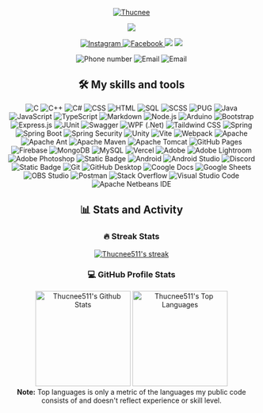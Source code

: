 <p align="center">
  <a href="https://github.com/thucnee511">
    <img src="https://readme-typing-svg.demolab.com?font=Poppins&weight=800&size=30&duration=1&pause=1000&color=D25D9D&center=true&vCenter=true&multiline=true&width=435&lines=|++Thucnee++|" alt="Thucnee"/>
  </a>
</p>
<p align="center">
  <a href="https://github.com/thucnee511">
    <img src="https://readme-typing-svg.demolab.com?font=&weight=800&duration=4000&pause=1000&color=D25D9D&center=true&vCenter=true&width=435&lines=Web+and+application+development+learner;Able to design UI/UX;Always+learn+new+things"/>
  </a>
</p>
<p align="center">
  <p align="center">
    <a href="https://www.instagram.com/thucnee_">
      <img alt="Instagram" src="https://img.shields.io/badge/thucnee__-E4405F?style=for-the-badge&logo=instagram&logoColor=white">
    </a>
    <a href="https://www.facebook.com/thucnee511">
      <img alt="Facebook" src="https://img.shields.io/badge/thucnee511-005FED?style=for-the-badge&logo=facebook&logoColor=white">
    </a>
    <img src="https://custom-icon-badges.demolab.com/github/stars/thucnee511?color=c79600&style=for-the-badge&labelColor=e1ad0e&logo=star"/>
    <img src="https://custom-icon-badges.demolab.com/github/followers/thucnee511?color=236ad3&labelColor=1155ba&style=for-the-badge&logo=person-add&label=Follow&logoColor=white"/>
  </p>
  <p align="center">
    <img src="https://custom-icon-badges.demolab.com/badge/-0966--316--803-orange?style=for-the-badge&logo=phone&logoColor=white" alt="Phone number"/>
    <img src="https://custom-icon-badges.demolab.com/badge/-ngocngocthuc@gmail.com-red?style=for-the-badge&logo=mention&logoColor=white" alt="Email"/>
    <img src="https://custom-icon-badges.demolab.com/badge/Binh%20Duong-Viet%20Nam-purple?style=for-the-badge&logo=location&logoColor=white" alt="Email"/>
  </p>
</p>
<h2 align="center">🛠️ My skills and tools</h2>

<p align="center">
    <img alt="C" src="https://custom-icon-badges.demolab.com/badge/C-03599C.svg?logo=c-in-hexagon&logoColor=white&style=for-the-badge">
    <img alt="C++" src="https://custom-icon-badges.demolab.com/badge/C++-9C033A.svg?logo=cpp2&logoColor=white&style=for-the-badge">
    <img alt="C#" src="https://custom-icon-badges.demolab.com/badge/C%23-68217A.svg?logo=cs2&logoColor=white&style=for-the-badge">
    <img alt="CSS" src="https://img.shields.io/badge/CSS-1572B6.svg?logo=css3&logoColor=white&style=for-the-badge">
    <img alt="HTML" src="https://img.shields.io/badge/HTML-E34F26.svg?logo=html5&logoColor=white&style=for-the-badge">
    <img alt="SQL" src="https://custom-icon-badges.demolab.com/badge/SQL-025E8C.svg?logo=database&logoColor=white&style=for-the-badge">
    <img alt="SCSS" src="https://img.shields.io/badge/sass-cc6699?style=for-the-badge&logo=sass&logoColor=fafafa">
    <img alt="PUG" src="https://img.shields.io/badge/pug-a86454?style=for-the-badge&logo=pug&logoColor=fafafa">
    <img alt="Java" src="https://custom-icon-badges.demolab.com/badge/Java-007396.svg?logo=java&logoColor=white&style=for-the-badge">
    <img alt="JavaScript" src="https://img.shields.io/badge/JavaScript-F7DF1E.svg?logo=javascript&logoColor=black&style=for-the-badge">
    <img alt="TypeScript" src="https://img.shields.io/badge/TypeScript-007ACC.svg?logo=typescript&logoColor=white&style=for-the-badge">
    <img alt="Markdown" src="https://img.shields.io/badge/Markdown-000000.svg?logo=markdown&logoColor=white&style=for-the-badge">
    <img alt="Node.js" src="https://img.shields.io/badge/Node.js-43853D.svg?logo=node.js&logoColor=white&style=for-the-badge">
    <img alt="Arduino" src="https://img.shields.io/badge/-Arduino-00979D?logo=Arduino&logoColor=white&style=for-the-badge">
    <img alt="Bootstrap" src="https://img.shields.io/badge/Bootstrap-7952B3.svg?logo=bootstrap&logoColor=white&style=for-the-badge">
    <img alt="Express.js" src="https://img.shields.io/badge/Express.js-404d59.svg?logo=express&logoColor=white&style=for-the-badge">
    <img alt="JUnit" src="https://custom-icon-badges.demolab.com/badge/JUnit-25A162.svg?logo=check-circle&logoColor=white&style=for-the-badge">
    <img alt="Swagger" src="https://img.shields.io/badge/swagger-85EA2D?style=for-the-badge&logo=swagger&logoColor=black">
    <img alt="WPF (.Net)" src="https://img.shields.io/badge/WPF-5C2D91?logo=.net&logoColor=white&style=for-the-badge">
    <img alt="Taildwind CSS" src="https://img.shields.io/badge/tailwind_css-%2306B6D4?style=for-the-badge&logo=tailwindcss&logoColor=fafafa">
    <img alt="Spring" src="https://img.shields.io/badge/spring-%236DB33F?style=for-the-badge&logo=spring&logoColor=fafafa">
    <img alt="Spring Boot" src="https://img.shields.io/badge/spring_boot-%236DB33F?style=for-the-badge&logo=springboot&logoColor=fafafa">
    <img alt="Spring Security" src="https://img.shields.io/badge/spring_security-%236DB33F?style=for-the-badge&logo=springsecurity&logoColor=fafafa">
    <img alt="Unity" src="https://img.shields.io/badge/unity-000000?style=for-the-badge&logo=unity&logoColor=white">
    <img alt="Vite" src="https://img.shields.io/badge/vite-646CFF?style=for-the-badge&logo=vite&logoColor=white">
    <img alt="Webpack" src="https://img.shields.io/badge/webpack-8dd6f9?style=for-the-badge&logo=webpack&logoColor=white">
    <img alt="Apache" src="https://img.shields.io/badge/apache-d22128?style=for-the-badge&logo=apache&logoColor=white">
    <img alt="Apache Ant" src="https://img.shields.io/badge/apache_ant-A81C7D?style=for-the-badge&logo=apacheant&logoColor=white">
    <img alt="Apache Maven" src="https://img.shields.io/badge/apache_maven-C71A36?style=for-the-badge&logo=apachemaven&logoColor=white">
    <img alt="Apache Tomcat" src="https://img.shields.io/badge/apache_tomcat-F8DC75?style=for-the-badge&logo=apachetomcat&logoColor=black">
    <img alt="GitHub Pages" src="https://img.shields.io/badge/GitHub%20Pages-327FC7.svg?logo=github&logoColor=white&style=for-the-badge">
    <img alt="Firebase" src="https://img.shields.io/badge/firebase-DD2C00?style=for-the-badge&logo=firebase&logoColor=white">
    <img alt="MongoDB" src ="https://img.shields.io/badge/MongoDB-4ea94b.svg?logo=mongodb&logoColor=white&style=for-the-badge">
    <img alt="MySQL" src="https://img.shields.io/badge/MySQL-00f.svg?logo=mysql&logoColor=white&style=for-the-badge">
    <img alt="Vercel" src="https://img.shields.io/badge/Vercel-000000.svg?logo=vercel&logoColor=white&style=for-the-badge">
    <img alt="Adobe" src="https://img.shields.io/badge/Adobe-FF0000.svg?logo=adobe&logoColor=white&style=for-the-badge">
    <img alt="Adobe Lightroom" src="https://img.shields.io/badge/adobe_lightroom-31A8FF?style=for-the-badge&logo=adobelightroom&logoColor=white">
    <img alt="Adobe Photoshop" src="https://img.shields.io/badge/adobe_photoshop-31A8FF?style=for-the-badge&logo=adobephotoshop&logoColor=white">
    <img alt="Static Badge" src="https://img.shields.io/badge/adobe_illustrator-FF9A00?style=for-the-badge&logo=adobeillustrator&logoColor=white">
    <img alt="Android" src="https://img.shields.io/badge/Android-3DDC84?logo=android&logoColor=white&style=for-the-badge">
    <img alt="Android Studio" src="https://img.shields.io/badge/Android%20Studio-008678.svg?logo=android-studio&logoColor=white&style=for-the-badge">
    <img alt="Discord" src="https://img.shields.io/badge/-Discord-5865F2.svg?logo=discord&logoColor=white&style=for-the-badge">
    <img alt="Static Badge" src="https://img.shields.io/badge/github-181717?style=for-the-badge&logo=github&logoColor=white">
    <img alt="Git" src="https://img.shields.io/badge/Git-F05033.svg?logo=git&logoColor=white&style=for-the-badge">
    <img alt="GitHub Desktop" src="https://img.shields.io/badge/GitHub%20Desktop-8034A9.svg?logo=github&logoColor=white&style=for-the-badge">
    <img alt="Coogle Docs" src="https://img.shields.io/badge/google_docs-4285F4?style=for-the-badge&logo=googledocs&logoColor=white">
    <img alt="Google Sheets" src="https://img.shields.io/badge/Sheets-34A853.svg?logo=google%20sheets&logoColor=white&style=for-the-badge">
    <img alt="OBS Studio" src="https://img.shields.io/badge/-OBS-302E31?logo=obs-studio&logoColor=white&style=for-the-badge">
    <img alt="Postman" src="https://img.shields.io/badge/Postman-FF6C37?logo=postman&logoColor=white&style=for-the-badge">
    <img alt="Stack Overflow" src="https://img.shields.io/badge/-Stack%20Overflow-FE7A16?logo=stack-overflow&logoColor=white&style=for-the-badge">
    <img alt="Visual Studio Code" src="https://img.shields.io/badge/Visual%20Studio%20Code-0078d7.svg?logo=visual-studio-code&logoColor=white&style=for-the-badge">
    <img alt="Apache Netbeans IDE" src="https://img.shields.io/badge/apache_netbeans_ide-1B6AC6?style=for-the-badge&logo=apachenetbeanside&logoColor=white">
</p>
<h2 align="center">📊 Stats and Activity</h2>
<h3 align="center">🔥 Streak Stats</h3>
  <p align="center">
    <a href="https://github.com/DenverCoder1/github-readme-streak-stats">
      <img title="🔥 Get streak stats for your profile at git.io/streak-stats" alt="Thucnee511's streak" src="https://github-readme-streak-stats-9m8ugfa77-denvercoder1.vercel.app/?user=thucnee511&theme=monokai-metallian&hide_border=true"/>
    </a>
  </p>
  <h3 align="center">💻 GitHub Profile Stats</h3>
  <p align="center">
    <a href="https://github.com/anuraghazra/github-readme-stats"><img alt="Thucnee511's Github Stats" src="https://denvercoder1-github-readme-stats.vercel.app/api/?username=thucnee511&show_icons=true&include_all_commits=true&count_private=true&theme=react&hide_border=true&bg_color=1F222E&title_color=F85D7F&icon_color=F8D866" height="192px"/></a>
  <a href="https://github.com/anuraghazra/github-readme-stats"><img alt="Thucnee511's Top Languages" src="https://denvercoder1-github-readme-stats.vercel.app/api/top-langs/?username=thucnee511&langs_count=8&layout=compact&theme=react&hide_border=true&bg_color=1F222E&title_color=F85D7F&icon_color=F8D866&hide=Jupyter%20Notebook,Roff" height="192px"/></a>
    <br/><b>Note:</b> Top languages is only a metric of the languages my public code consists of and doesn't reflect experience or skill level.
  </p>
  


  
